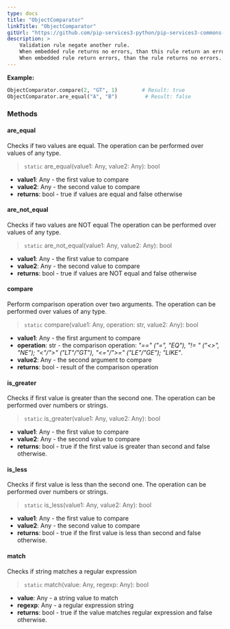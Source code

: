 ```yaml
---
type: docs
title: "ObjectComparator"
linkTitle: "ObjectComparator"
gitUrl: "https://github.com/pip-services3-python/pip-services3-commons-python"
description: >
    Validation rule negate another rule.
    When embedded rule returns no errors, than this rule return an error.
    When embedded rule return errors, than the rule returns no errors.
---
```


**Example:**
```python
ObjectComparator.compare(2, "GT", 1)        # Result: true
ObjectComparator.are_equal("A", "B")         # Result: false

```


### Methods

#### are_equal
Checks if two values are equal.
The operation can be performed over values of any type.

> `static` are_equal(value1: Any, value2: Any): bool

- **value1**: Any - the first value to compare
- **value2**: Any - the second value to compare
- **returns**: bool - true if values are equal and false otherwise

#### are_not_equal
Checks if two values are NOT equal
The operation can be performed over values of any type.

> `static` are_not_equal(value1: Any, value2: Any): bool

- **value1**: Any - the first value to compare 
- **value2**: Any - the second value to compare
- **returns**: bool - true if values are NOT equal and false otherwise

#### compare
Perform comparison operation over two arguments.
The operation can be performed over values of any type.

> `static` compare(value1: Any, operation: str, value2: Any): bool

- **value1**: Any - the first argument to compare
- **operation**: str - the comparison operation: *"==" ("=", "EQ"), "!= " ("<>", "NE"); "<"/">" ("LT"/"GT"), "<="/">=" ("LE"/"GE"); "LIKE"*.
- **value2**: Any - the second argument to compare
- **returns**: bool - result of the comparison operation

#### is_greater
Checks if first value is greater than the second one.
The operation can be performed over numbers or strings.

> `static` is_greater(value1: Any, value2: Any): bool

- **value1**: Any - the first value to compare
- **value2**: Any - the second value to compare
- **returns**: bool - true if the first value is greater than second and false otherwise.

#### is_less
Checks if first value is less than the second one.
The operation can be performed over numbers or strings.

> `static` is_less(value1: Any, value2: Any): bool

- **value1**: Any - the first value to compare
- **value2**: Any - the second value to compare
- **returns**: bool - true if the first value is less than second and false otherwise.

#### match
Checks if string matches a regular expression

> `static` match(value: Any, regexp: Any): bool

- **value**: Any - a string value to match
- **regexp**: Any - a regular expression string
- **returns**: bool - true if the value matches regular expression and false otherwise.